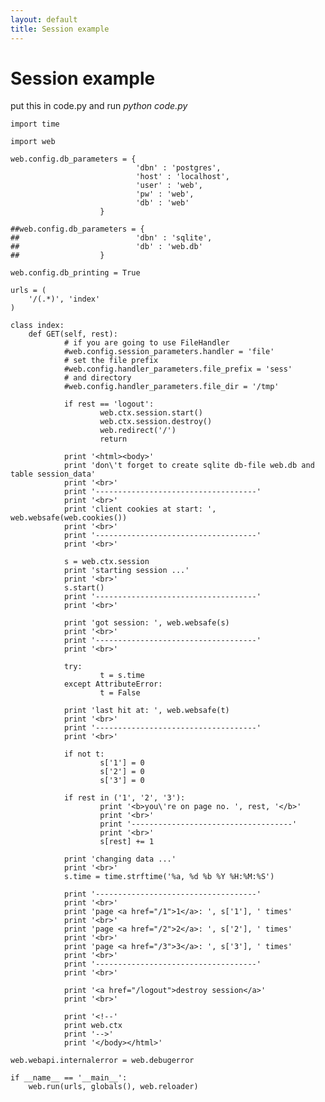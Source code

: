 ```yaml
---
layout: default
title: Session example
---
```


# Session example

put this in code.py and run _python code.py_

    import time
    
    import web
    
    web.config.db_parameters = {
                                'dbn' : 'postgres',
                                'host' : 'localhost',
                                'user' : 'web',
                                'pw' : 'web',
                                'db' : 'web'
                        }
    
    ##web.config.db_parameters = {
    ##                          'dbn' : 'sqlite',
    ##                          'db' : 'web.db'
    ##                  }
    
    web.config.db_printing = True
    
    urls = (
        '/(.*)', 'index'
    )
    
    class index:
        def GET(self, rest):
                # if you are going to use FileHandler
                #web.config.session_parameters.handler = 'file'
                # set the file prefix
                #web.config.handler_parameters.file_prefix = 'sess'
                # and directory
                #web.config.handler_parameters.file_dir = '/tmp'

                if rest == 'logout':
                        web.ctx.session.start()
                        web.ctx.session.destroy()
                        web.redirect('/')
                        return
    
                print '<html><body>'
                print 'don\'t forget to create sqlite db-file web.db and table session_data'
                print '<br>'
                print '------------------------------------'
                print '<br>'
                print 'client cookies at start: ', web.websafe(web.cookies())
                print '<br>'
                print '------------------------------------'
                print '<br>'
    
                s = web.ctx.session
                print 'starting session ...'
                print '<br>'
                s.start()
                print '------------------------------------'
                print '<br>'
    
                print 'got session: ', web.websafe(s)
                print '<br>'
                print '------------------------------------'
                print '<br>'
    
                try:
                        t = s.time
                except AttributeError:
                        t = False
    
                print 'last hit at: ', web.websafe(t)
                print '<br>'
                print '------------------------------------'
                print '<br>'

                if not t:
                        s['1'] = 0
                        s['2'] = 0
                        s['3'] = 0
    
                if rest in ('1', '2', '3'):
                        print '<b>you\'re on page no. ', rest, '</b>'
                        print '<br>'
                        print '------------------------------------'
                        print '<br>'
                        s[rest] += 1
    
                print 'changing data ...'
                print '<br>'
                s.time = time.strftime('%a, %d %b %Y %H:%M:%S')
    
                print '------------------------------------'
                print '<br>'
                print 'page <a href="/1">1</a>: ', s['1'], ' times'
                print '<br>'
                print 'page <a href="/2">2</a>: ', s['2'], ' times'
                print '<br>'
                print 'page <a href="/3">3</a>: ', s['3'], ' times'
                print '<br>'
                print '------------------------------------'
                print '<br>'
    
                print '<a href="/logout">destroy session</a>'
                print '<br>'
    
                print '<!--'
                print web.ctx
                print '-->'
                print '</body></html>'
    
    web.webapi.internalerror = web.debugerror
    
    if __name__ == '__main__':
        web.run(urls, globals(), web.reloader)